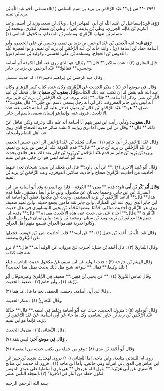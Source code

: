 ٣٩٩١ -** س ق:** عَبْد الرَّحْمَنِ بن يزيد بن تميم السلمي (١)الدمشقي، أخو عَبد اللَّهِ بْن يزيد بْن تميم.

**رَوَى عَن:** إسماعيل بْن عُبَيد اللَّه بْن أَبي المهاجر (ق) ، وبلال بْن سعد، وزيد بْن أسلم، وعبد الكريم بْن مَالِك الجزري، وعلي بْن بذيمة (س) ، وعلي بْن مسلم البكري، ومحمد بْن مسلم بْن شهاب الزُّهْرِيّ، ومطعم بْن المقدام، ومكحول الشامي (١) .

**رَوَى عَنه:** ابنه الْحَسَن بْن عَبْد الرحمن بن يزيد بن تميم، وحسين بْن علي الجعفي، وأبو أسامة حماد بْن أسامة (ق) ، وابنه خالد بْن عَبْد الرَّحْمَنِ بْن يزيد بْن تميم، وأبو المغيرة عَبْد القدوس بْن الحجاج، ومسلمة بْن علي الخشني، والوليد بْن مسلم (س) .

قال البخاري (٢) : عنده مناكير.** قال:** ويُقال: هو الذي روى عنه أهل الكوفة أَبُو أسامة وحسين،** فقالوا:** عَبْد الرحمن بن يزيد بن جابر.

وَقَال عبد الرحمن بْن إبراهيم دحيم (٣) : له حديث معضل.

وَقَال فِي موضع آخر (٤) : منكر الحديث عَنِ الزُّهْرِيّ، وكان عنده كتاب كبير للزهري وكان عند ابنه فلم يقض لنا أن نكتب عنه ذلك الكتاب.**وَقَال يعقوب بْن سفيان:** قال مُحَمَّد بْن عَبد اللَّهِ بْن نمير، وذكر أبا أسامة،** فقال:** الذي يروى عن عَبْد الرَّحْمَنِ بْن يزيد بْن جَابِر نرى أنه ليس بابن جابر المعروف، ذكر لي أنه رجل يسمى باسم ابن جابر،** قال يعقوب:** صدق،** هو:** عَبْد الرَّحْمَن بْن فلان بْن تميم، فدخل عليه أَبُو أسامة فكتب عنه هذه الأحاديث، فروى عنه، وإنما هو إنسان يسمى باسم ابن جابر.

**قال يعقوب:** وكأني رأيت ابن نمير يتهم أبا أسامة أنه علم ذلك وعرف ولكن تغافل عَنْ ذلك.** قال:** وَقَال لي ابن نمير: أما ترى روايته لا تشبه سائر حديثه الصحاح الذي روى عنه أهل الشام وأصحابه.

وَقَال عَبْد الرَّحْمَنِ بْن أَبي حَاتِم (١) : سألت مُحَمَّد بْن عَبْد الرَّحْمَن ابْن أخي حسين الجعفي عَنْ عَبْدِ الرَّحْمَنِ بْن يزيد بْن جابر،** قال:** قدم الكوفة عَبْد الرحمن بن يزيد بن تميم، ويزيد بْن يَزِيد بْن جابر ثم قدم عَبْد الرَّحْمَن بْن يَزِيد بْن جابر بعد ذلك بدهر فالذي يحدث عنه أَبُو أسامة ليس هو ابن جابر، هو ابن تميم.

وَقَال أَبُو عُبَيد الآجري (٢) ،** عَن أبي داود:** قال لي مُحَمَّد بْن يحيى: شيخان تجئ عنهما أحاديث من أحاديث الزُّهْرِيّ صحاح وأحاديث مناكير: الموقري، وعبد الرَّحْمَنِ بْن يزيد بْن تميم.

**وَقَال أَبُو بَكْر بْن أَبي داود:** قدم،** يعني:** الكوفة - فارا مع القدرية وقد أَبُو أسامة من ابن المبارك عَنِ ابن جابر، وجميعا يحدثان عَنْ مكحول، وابن جابر أيضا دمشقي، فلما قدم هذا،** قال:** أناعبد الرَّحْمَن بْن يَزِيد الدمشقي، وحدث عَنْ مكحول فظن أَبُو أسامة أنه ابن جابر الذي روى عنه ابن المبارك، وابن جابر ثقة مأمون يجمع حديثه، وابن تميم ضعيف روى عن الزُّهْرِيّ أحاديث مناكير، حَدَّثَنَا ببعضها مُحَمَّد بْن يحيى النيسابوري فِي علل حديث الزُّهْرِيّ،** وَقَال:** أحرج على من حدث عني هذه الأحاديث مفردة.** قال:** وقدم ابن تميم هذا مع ثور بْن يَزِيد، وبرد بْن سنان، ومحمد بْن راشد، وابن ثوبان فروا من القتل، وكانوا قدرية فقدموا العراق فسمع منهم أهل العراق.

وَقَال عَبد اللَّهِ بْن أَحْمَد بْن حنبل (١) ،** عَن أبيه:** قلب أحاديث شهر بْن حوشب فجعلها عَنِ الزُّهْرِيّ وضعفه.

وقَال البُخارِيُّ (٢) : قال أَحْمَد بْن حنبل: أخبرت عَنْ مروان، عَن الوليد أنه،** قال:** لا ترو عنه فإنه كذاب.

وَقَال الهيثم بْن خارجة (٣) : حدث الوليد عَن ابن تميم، عَنْ مكحول حديث الناخرة، فبلغ ذلك وكيعا،** فقال:** سوءة، شيخ مثل ذلك يحدث بمثل هذا الحديث؟ !

وَقَال عَباس الدُّورِيُّ (٤) ،** عَن يحيى بْن مَعِين:** ضعيف فِي الزُّهْرِيّ وغيره.وَقَال أَبُو زُرْعَة (١) ، وأبو حاتم (٢) : ضعيف الحديث.

وَقَالا عَن أَبِي أسامة، وحسين الجعفي نحو ما قال غيرهما (٣) .

وقَال البُخارِيُّ (٤) : منكر الحديث.

وَقَال أَبُو داود (٥) : متروك الحديث، حدث عنه أَبُو أسامة وغلط فِي اسمه.** قال:** حَدَّثَنَا عَبْد الرَّحْمَنِ بْن يزيد بْن جَابِر الشامي، وكل ما جاء عَن أَبِي أسامة، عَنْ عَبْد الرَّحْمَن بْن يَزِيد، فإنما هو ابن تميم.

وَقَال النَّسَائي (٦) : متروك الحديث.

**وَقَال فِي موضع آخر:** ليس بثقة (٧) .

وَقَال أَبُو أَحْمَد بْن عدي (٨) : وهو من جملة من يكتب حديثه من الضعفاء (٩) .

روى له النَّسَائي متابعة، وابن ماجه. اما النَّسَائي (١٠) فروى لهحديث سَعِيد بْن جبير عَنِ ابن عباس فِي الذي يأتي امرأته وهي حائض. وأما ابن ماجه (١) ، فروى له حديث أَبِي صالح الأشعري عَن أَبِي هُرَيْرة،** يقول الله عزوجل:** هي ناري أسلطها على عبدي المؤمن لتكون حظه من النار في الآخرة" (٢) .المجلد الثامن عشر

بسم الله الرحمن الرحيم